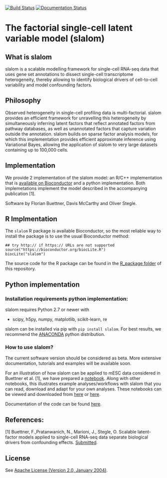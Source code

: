 [![Build Status](https://travis-ci.org/bioFAM/slalom.svg?branch=master)](https://travis-ci.org/bioFAM/slalom)   [![Documentation Status](https://readthedocs.org/projects/slalom/badge/?version=latest)](http://slalom.readthedocs.io/en/latest/?badge=latest)

# The factorial single-cell latent variable model (slalom)

## What is slalom
slalom is a scalable modelling framework for single-cell RNA-seq data that uses gene set annotations to dissect single-cell transcriptome heterogeneity, thereby allowing to identify biological drivers of cell-to-cell variability and model confounding factors.

## Philosophy

Observed heterogeneity in single-cell profiling data is multi-factorial. slalom provides an efficient framework for unravelling this heterogeneity by simultaneously inferring latent factors that reflect annotated factors from pathway databases, as well as unannotated factors that capture variation outside the annotation.
slalom builds on sparse factor analysis models, for which this implementation provides efficient approximate inference using Variational Bayes, allowing the application of slalom to very large datasets containing up to 100,000 cells.

## Implementation
We provide 2 implementation of the slalom model: an R/C++ implementation that is [available on Bioconductor](https://bioconductor.org/packages/devel/bioc/html/slalom.html) and a python implementation. Both implemetations implement the model described in the accompanying publication [1]. 

Software by Florian Buettner, Davis McCarthy and Oliver Stegle. 

## R Implmentation
The `slalom` R package is available Bioconductor, so the most reliable way
to install the package is to use the usual Bioconductor method:

```{R}
## try http:// if https:// URLs are not supported
source("https://bioconductor.org/biocLite.R")
biocLite("slalom")
```
The source code for the R package can be found in the [R_package folder](https://github.com/bioFAM/slalom/blob/master/R_package) of this repository.


## Python implementation
### Installation requirements python implementation:

slalom requires Python 2.7 or newer with
  - scipy, h5py, numpy, matplotlib, scikit-learn, re
  
slalom can be installed via pip with `pip install slalom`.
For best results, we recommend the [ANACONDA](https://anaconda.org) python distribution.


### How to use slalom?
The current software version should be considered as beta. More extensive documentation, tutorials and examples will be available soon. 

For an illustration of how slalom can be applied to mESC data considered in Buettner et al. [1], we have prepared a [notebook](http://nbviewer.ipython.org/github/bioFAM/slalom/blob/master/ipynb/f-scLVM.ipynb). Along with other notebooks, this illustrates example analyses/workflows with slalom that you can read, download and adapt for your own analyses. These notebooks can be viewed and downloaded from [here](http://nbviewer.ipython.org/github/bioFAM/slalom/blob/master/ipynb/) or [here](https://github.com/bioFAM/slalom/tree/master/ipynb).

Documentation of the code can be found [here](http://slalom.readthedocs.io).
## References:

[1] Buettner, F.,Pratanwanich, N., Marioni, J., Stegle, O. Scalable latent-factor models applied to single-cell RNA-seq data separate biological drivers from confounding effects. [Submitted](http://biorxiv.org/content/early/2016/11/15/087775).




## License
See [Apache License (Version 2.0, January 2004)](https://github.com/bioFAM/slalom/blob/master/license.txt).
